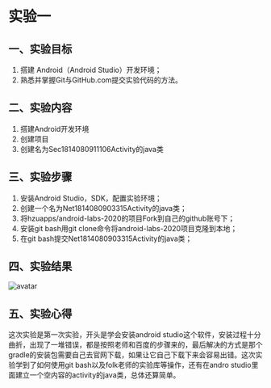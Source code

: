 # 实验一

## 一、实验目标

1. 搭建 Android（Android Studio）开发环境；
2. 熟悉并掌握Git与GitHub.com提交实验代码的方法。

## 二、实验内容

1. 搭建Android开发环境
2. 创建项目
3. 创建名为Sec1814080911106Activity的java类

## 三、实验步骤

1. 安装Android Studio，SDK，配置实验环境；
2. 创建一个名为Net1814080903315Activity的java类；
3. 将hzuapps/android-labs-2020的项目Fork到自己的github账号下；
4. 安装git bash用git clone命令将android-labs-2020项目克隆到本地；
5. 在git bash提交Net1814080903315Activity的java类；

## 四、实验结果

![avatar](https://raw.githubusercontent.com/WeiCzai/android-labs-2020/master/students/net1814080903315/labs1.png)

## 五、实验心得
 这次实验是第一次实验，开头是学会安装android studio这个软件，安装过程十分曲折，出现了一堆错误，都是按照老师和百度的步骤来的，最后解决的方式是那个gradle的安装包需要自己去官网下载，如果让它自己下载下来会容易出错。这次实验学到了如何使用git bash以及folk老师的实验库等操作，还有在andro studio里面建立一个空内容的activity的java类，总体还算简单。
